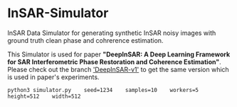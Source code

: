 # InSAR-Simulator
InSAR Data Simulator for generating synthetic InSAR noisy images with ground truth clean phase and cohrerence estimation. 

This Simulator is used for paper **"DeepInSAR: A Deep Learning Framework for SAR Interferometric Phase Restoration and Coherence Estimation"**. Please check out the branch ['DeepInSAR-v1'](https://github.com/Lucklyric/InSAR-Simulator/tree/DeepInSAR-v1) to get the same version which is used in paper's experiments. 



```
python3 simulator.py    seed=1234    samples=10    workers=5    height=512    width=512
```